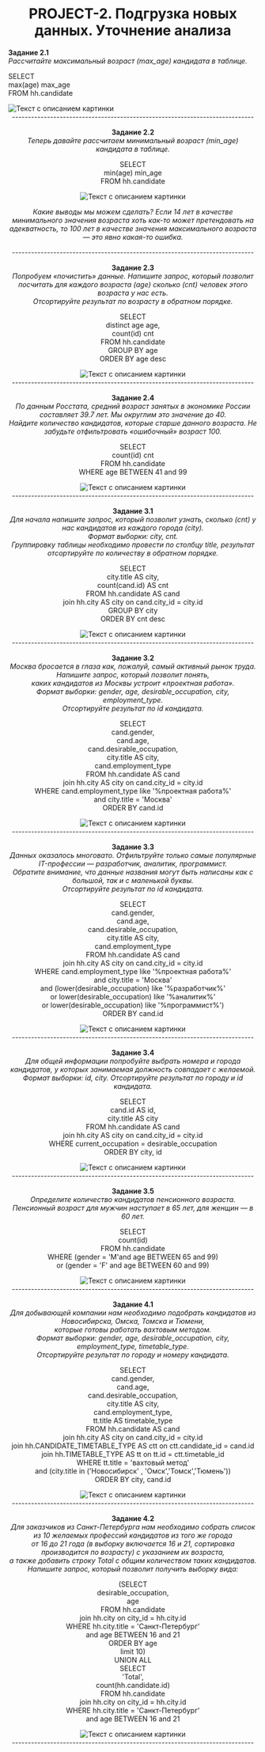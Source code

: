 # <center>  PROJECT-2. Подгрузка новых данных. Уточнение анализа  

**Задание 2.1**    
*Рассчитайте максимальный возраст (max_age) кандидата в таблице.*    

SELECT    
    max(age) max_age    
FROM hh.candidate   

<image src="/project_2/images/picture_0.jpg" alt="Текст с описанием картинки">

<center> ----------------------------------------------------------------------------

**Задание 2.2**  
*Теперь давайте рассчитаем минимальный возраст (min_age) кандидата в таблице.*   

SELECT   
    min(age) min_age   
FROM hh.candidate   

<image src="/project_2/images/picture_1.jpg" alt="Текст с описанием картинки">

*Какие выводы мы можем сделать? Если 14 лет в качестве минимального значения возраста хоть как-то может претендовать на адекватность, то 100 лет в качестве значения максимального возраста — это явно какая-то ошибка.*

<center> ----------------------------------------------------------------------------

**Задание 2.3**   
*Попробуем «почистить» данные. Напишите запрос, который позволит посчитать для каждого возраста (age) сколько (cnt) человек этого возраста у нас есть.*   
*Отсортируйте результат по возрасту в обратном порядке.*   

SELECT  
    distinct age age,  
    count(id) cnt  
FROM hh.candidate  
GROUP BY age  
ORDER BY age desc   

<image src="/project_2/images/picture_2.jpg" alt="Текст с описанием картинки">

<center> ----------------------------------------------------------------------------

**Задание 2.4**   
*По данным Росстата, средний возраст занятых в экономике России составляет 39.7 лет. Мы округлим это значение до 40.*   
*Найдите количество кандидатов, которые старше данного возраста. Не забудьте отфильтровать «ошибочный» возраст 100.*

SELECT   
    count(id) cnt   
FROM hh.candidate   
WHERE age BETWEEN 41 and 99   

<image src="/project_2/images/picture_3.jpg" alt="Текст с описанием картинки">

<center> ----------------------------------------------------------------------------

**Задание 3.1**   
*Для начала напишите запрос, который позволит узнать, сколько (cnt) у нас кандидатов из каждого города (city).*    
*Формат выборки: city, cnt.*   
*Группировку таблицы необходимо провести по столбцу title, результат отсортируйте по количеству в обратном порядке.*   

SELECT   
    city.title AS city,   
    count(cand.id) AS cnt   
FROM hh.candidate AS cand   
    join hh.city AS city  on cand.city_id = city.id   
GROUP BY city   
ORDER BY cnt desc   

<image src="/project_2/images/picture_4.jpg" alt="Текст с описанием картинки">

<center> ----------------------------------------------------------------------------

**Задание 3.2**  
*Москва бросается в глаза как, пожалуй, самый активный рынок труда. Напишите запрос, который позволит понять,*   
*каких кандидатов из Москвы устроит «проектная работа».*    
*Формат выборки: gender, age, desirable_occupation, city, employment_type.*  
*Отсортируйте результат по id кандидата.*  

SELECT   
    cand.gender,   
    cand.age,   
    cand.desirable_occupation,    
    city.title AS city,    
    cand.employment_type    
FROM hh.candidate AS cand    
     join hh.city AS city  on cand.city_id = city.id   
WHERE cand.employment_type like '%проектная работа%'    
    and city.title = 'Москва'   
ORDER BY cand.id   

<image src="/project_2/images/picture_5.jpg" alt="Текст с описанием картинки">

<center> ----------------------------------------------------------------------------

**Задание 3.3**  
*Данных оказалось многовато. Отфильтруйте только самые популярные IT-профессии — разработчик, аналитик, программист.*   
*Обратите внимание, что данные названия могут быть написаны как с большой, так и с маленькой буквы.*  
*Отсортируйте результат по id кандидата.*   

SELECT  
    cand.gender,  
    cand.age,  
    cand.desirable_occupation,   
    city.title AS city,    
    cand.employment_type  
FROM hh.candidate AS cand  
     join hh.city AS city  on cand.city_id = city.id  
WHERE cand.employment_type like '%проектная работа%'   
    and city.title = 'Москва'   
    and (lower(desirable_occupation) like  '%разработчик%'   
    or lower(desirable_occupation) like  '%аналитик%'   
    or lower(desirable_occupation) like  '%программист%')   
ORDER BY cand.id   

<image src="/project_2/images/picture_6.jpg" alt="Текст с описанием картинки">

<center> ----------------------------------------------------------------------------

**Задание 3.4**   
*Для общей информации попробуйте выбрать номера и города кандидатов, у которых занимаемая должность совпадает с желаемой.*
*Формат выборки: id, city.*
*Отсортируйте результат по городу и id кандидата.*

SELECT   
    cand.id AS id,  
    city.title AS city   
FROM hh.candidate AS cand   
     join hh.city AS city  on cand.city_id = city.id   
WHERE current_occupation = desirable_occupation    
ORDER BY city, id   

<image src="/project_2/images/picture_7.jpg" alt="Текст с описанием картинки">

<center> ----------------------------------------------------------------------------

**Задание 3.5**  
*Определите количество кандидатов пенсионного возраста.*   
*Пенсионный возраст для мужчин наступает в 65 лет, для женщин — в 60 лет.*  

SELECT  
    count(id)  
FROM hh.candidate   
WHERE (gender = 'M'and  age BETWEEN 65 and 99)   
    or (gender = 'F' and age BETWEEN 60 and 99)  

<image src="/project_2/images/picture_8.jpg" alt="Текст с описанием картинки">

<center> ----------------------------------------------------------------------------

**Задание 4.1**   
*Для добывающей компании нам необходимо подобрать кандидатов из Новосибирска, Омска, Томска и Тюмени,*  
*которые готовы работать вахтовым методом.*   
*Формат выборки: gender, age, desirable_occupation, city, employment_type, timetable_type.*  
*Отсортируйте результат по городу и номеру кандидата.*   

SELECT   
    cand.gender,  
    cand.age,  
    cand.desirable_occupation,  
    city.title AS city,    
    cand.employment_type,   
    tt.title AS timetable_type     
FROM hh.candidate AS cand   
    join hh.city AS city  on cand.city_id = city.id   
    join hh.CANDIDATE_TIMETABLE_TYPE AS ctt on ctt.candidate_id = cand.id  
    join hh.TIMETABLE_TYPE AS tt on tt.id = ctt.timetable_id   
WHERE tt.title = 'вахтовый метод'  
    and (city.title in  ('Новосибирск' , 'Омск','Томск','Тюмень'))   
ORDER BY city, cand.id    

<image src="/project_2/images/picture_9.jpg" alt="Текст с описанием картинки">

<center> ----------------------------------------------------------------------------

**Задание 4.2**   
*Для заказчиков из Санкт-Петербурга нам необходимо собрать список из 10 желаемых профессий кандидатов из того же города*   
*от 16 до 21 года  (в выборку включается 16 и 21, сортировка производится по возрасту) с указанием их возраста,*  
*а также добавить строку Total с общим количеством таких кандидатов.*  
*Напишите запрос, который позволит получить выборку вида:*  

(SELECT  
    desirable_occupation,  
    age  
FROM hh.candidate   
    join hh.city on city_id = hh.city.id  
WHERE hh.city.title = 'Санкт-Петербург'   
    and age BETWEEN 16 and 21   
ORDER BY age  
limit 10)   
UNION ALL   
SELECT   
    'Total',   
    count(hh.candidate.id)   
FROM hh.candidate   
    join hh.city on city_id = hh.city.id   
WHERE hh.city.title = 'Санкт-Петербург'    
    and age BETWEEN 16 and 21   

<image src="/project_2/images/picture_10.jpg" alt="Текст с описанием картинки">

<center> ----------------------------------------------------------------------------    